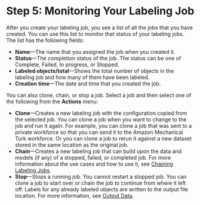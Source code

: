 # Step 5: Monitoring Your Labeling Job<a name="sms-getting-started-step5"></a>

After you create your labeling job, you see a list of all the jobs that you have created\. You can use this list to monitor that status of your labeling jobs\. The list has the following fields:
+ **Name**—The name that you assigned the job when you created it\.
+ **Status**—The completion status of the job\. The status can be one of Complete, Failed, In progress, or Stopped\.
+ **Labeled objects/total**—Shows the total number of objects in the labeling job and how many of them have been labeled\.
+ **Creation time**—The date and time that you created the job\.

You can also clone, chain, or stop a job\. Select a job and then select one of the following from the **Actions** menu:
+ **Clone**—Creates a new labeling job with the configuration copied from the selected job\. You can clone a job when you want to change to the job and run it again\. For example, you can clone a job that was sent to a private workforce so that you can send it to the Amazon Mechanical Turk workforce\. Or you can clone a job to rerun it against a new dataset stored in the same location as the original job\.
+ **Chain**—Creates a new labeling job that can build upon the data and models \(if any\) of a stopped, failed, or completed job\. For more information about the use cases and how to use it, see [Chaining Labeling Jobs](sms-reusing-data.md)\.
+ **Stop**—Stops a running job\. You cannot restart a stopped job\. You can clone a job to start over or chain the job to continue from where it left off\. Labels for any already labeled objects are written to the output file location\. For more information, see [Output Data](sms-data-output.md)\.